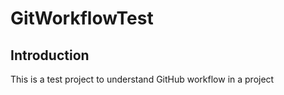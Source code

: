 # GitWorkflowTest

## Introduction
This is a test project to understand GitHub workflow in a project
